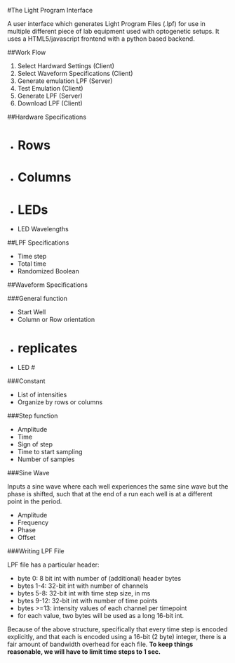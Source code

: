 #The Light Program Interface

A user interface which generates Light Program Files (.lpf) for use in multiple different piece of lab equipment used with optogenetic setups. It uses a HTML5/javascript frontend with a python based backend.

##Work Flow

1. Select Hardward Settings (Client)
2. Select Waveform Specifications (Client)
3. Generate emulation LPF (Server)
4. Test Emulation (Client)
5. Generate LPF (Server)
6. Download LPF (Client)

##Hardware Specifications

- # Rows
- # Columns
- # LEDs
- LED Wavelengths

##LPF Specifications
- Time step
- Total time
- Randomized Boolean

##Waveform Specifications

###General function
- Start Well
- Column or Row orientation
- # replicates
- LED #

###Constant

- List of intensities
- Organize by rows or columns

###Step function
- Amplitude
- Time
- Sign of step
- Time to start sampling
- Number of samples

###Sine Wave

Inputs a sine wave where each well experiences the same sine wave but the phase is shifted, such that at the end of a run each well is at a different point in the period.

- Amplitude
- Frequency
- Phase
- Offset
 
###Writing LPF File

LPF file has a particular header:

* byte 0: 8 bit int with number of (additional) header bytes
* bytes 1-4: 32-bit int with number of channels
* bytes 5-8: 32-bit int with time step size, in ms
* bytes 9-12: 32-bit int with number of time points
* bytes >=13: intensity values of each channel per timepoint
* for each value, two bytes will be used as a long 16-bit int.
	
Because of the above structure, specifically that every time step is encoded explicitly, and that each is encoded using a 16-bit (2 byte) integer, there is a fair amount of bandwidth overhead for each file. **To keep things reasonable, we will have to limit time steps to 1 sec.**